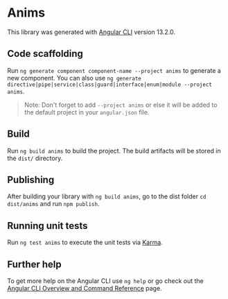 # Anims

This library was generated with [Angular CLI](https://github.com/angular/angular-cli) version 13.2.0.

## Code scaffolding

Run `ng generate component component-name --project anims` to generate a new component. You can also use `ng generate directive|pipe|service|class|guard|interface|enum|module --project anims`.
> Note: Don't forget to add `--project anims` or else it will be added to the default project in your `angular.json` file. 

## Build

Run `ng build anims` to build the project. The build artifacts will be stored in the `dist/` directory.

## Publishing

After building your library with `ng build anims`, go to the dist folder `cd dist/anims` and run `npm publish`.

## Running unit tests

Run `ng test anims` to execute the unit tests via [Karma](https://karma-runner.github.io).

## Further help

To get more help on the Angular CLI use `ng help` or go check out the [Angular CLI Overview and Command Reference](https://angular.io/cli) page.
